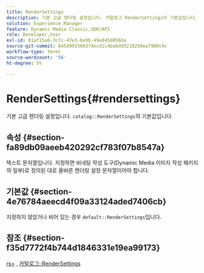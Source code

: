 ```yaml
---
title: RenderSettings
description: 기본 고급 렌더링 설정입니다. 카탈로그 RenderSettings의 기본값입니다.
solution: Experience Manager
feature: Dynamic Media Classic,SDK/API
role: Developer,User
exl-id: 01af15a0-3c7c-47e3-be9b-49e045d856ba
source-git-commit: 8454991568374ecd1c4babdd3210250ea7988c4c
workflow-type: tm+mt
source-wordcount: '56'
ht-degree: 5%

---
```


# RenderSettings{#rendersettings}

기본 고급 렌더링 설정입니다. `catalog::RenderSettings`의 기본값입니다.

## 속성 {#section-fa89db09aeeb420292cf783f07b8547a}

텍스트 문자열입니다. 지정하면 비네팅 작성 도구(Dynamic Media 이미지 작성 패키지의 일부)로 정의된 대로 올바른 렌더링 설정 문자열이어야 합니다.

## 기본값 {#section-4e76784aeecd4f09a33124aded7406cb}

지정하지 않았거나 비어 있는 경우 `default::RenderSettings`입니다.

## 참조 {#section-f35d7772f4b744d1846331e19ea99173}

[rs=](../../../../../ir-api/http-protocol/image-rendering-api-ref/c-ir-http-protocol-ref/c-ir-http-protocol-command-reference/r-ir-rs.md#reference-d20cefaaa6cd4f449d1591c87959b4cf) , [카탈로그::RenderSettings](../../../../../ir-api/material-cat/image-rendering-api-ref/c-ir-material-catalog/c-ir-attributes-reference/r-ir-rendersettings.md#reference-f3ae5e18095d40b2a8edef957dd82fbd)
